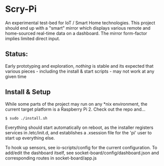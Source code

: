 Scry-Pi
=======

An experimental test-bed for IoT / Smart Home technologies. This project should end up with a "smart" mirror which displays various remote and home-sourced real-time data on a dashboard. The mirror form-factor implies limited direct input.

Status:
-------

Early prototyping and exploration, *nothing* is stable and its expected that various pieces - including the install & start scripts - may not work at any given time

Install & Setup
---------------

While some parts of the project may run on any *nix environment, the current target platform is a Raspberry Pi 2. Check out the repo and...

```
$ sudo ./install.sh
```

Everything should start automatically on reboot, as the installer registers services in /etc/init.d, and establishes a .xsession file for the 'pi' user to start up everything else.

To hook up sensors, see io-scripts/config for the current configuration. To add/edit the dashboard itself, see socket-board/config/dashboard.json and corresponding routes in socket-board/app.js




